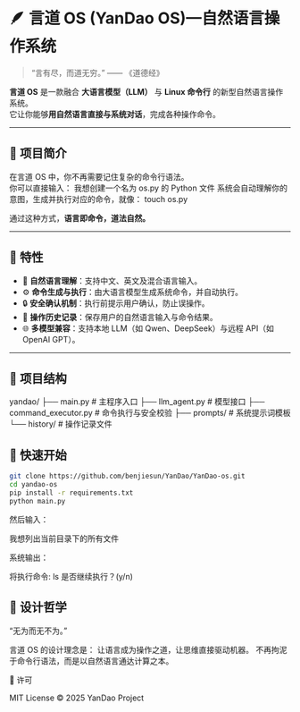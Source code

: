 # 🪶 言道 OS (YanDao OS)—自然语言操作系统

> “言有尽，而道无穷。” —— 《道德经》

**言道 OS** 是一款融合 **大语言模型（LLM）** 与 **Linux 命令行** 的新型自然语言操作系统。  
它让你能够**用自然语言直接与系统对话**，完成各种操作命令。

---

## 🌌 项目简介

在言道 OS 中，你不再需要记住复杂的命令行语法。  
你可以直接输入：
我想创建一个名为 os.py 的 Python 文件
系统会自动理解你的意图，生成并执行对应的命令，就像：
touch os.py

通过这种方式，**语言即命令，道法自然。**

---

## 🌱 特性

- 🧠 **自然语言理解**：支持中文、英文及混合语言输入。  
- ⚙️ **命令生成与执行**：由大语言模型生成系统命令，并自动执行。  
- 🔒 **安全确认机制**：执行前提示用户确认，防止误操作。  
- 📜 **操作历史记录**：保存用户的自然语言输入与命令结果。  
- 🌐 **多模型兼容**：支持本地 LLM（如 Qwen、DeepSeek）与远程 API（如 OpenAI GPT）。

---

## 🧩 项目结构
yandao/
├── main.py # 主程序入口
├── llm_agent.py # 模型接口
├── command_executor.py # 命令执行与安全校验
├── prompts/ # 系统提示词模板
└── history/ # 操作记录文件
## 🚀 快速开始

```bash
git clone https://github.com/benjiesun/YanDao/YanDao-os.git
cd yandao-os
pip install -r requirements.txt
python main.py
``` 
然后输入：

我想列出当前目录下的所有文件

系统输出：

将执行命令: ls
是否继续执行？(y/n)

## 💭 设计哲学

“无为而无不为。”

言道 OS 的设计理念是：
让语言成为操作之道，让思维直接驱动机器。
不再拘泥于命令行语法，而是以自然语言通达计算之本。

📜 许可

MIT License © 2025 YanDao Project
